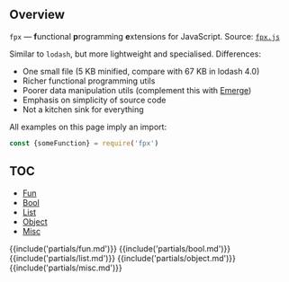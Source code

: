 ## Overview

`fpx` — **f**unctional **p**rogramming **e**xtensions for JavaScript. Source:
<a href="https://github.com/Mitranim/fpx/blob/master/lib/fpx.js" target="_blank">
`fpx.js` <span class="fa fa-github"></span>
</a>

Similar to `lodash`, but more lightweight and specialised. Differences:

* One small file (5 KB minified, compare with 67 KB in lodash 4.0)
* Richer functional programming utils
* Poorer data manipulation utils (complement this with <a href="https://github.com/Mitranim/emerge" target="_blank">Emerge</a>)
* Emphasis on simplicity of source code
* Not a kitchen sink for everything

All examples on this page imply an import:

```js
const {someFunction} = require('fpx')
```

## TOC

* [Fun](#fun)
* [Bool](#bool)
* [List](#list)
* [Object](#object)
* [Misc](#misc)

{{include('partials/fun.md')}}
{{include('partials/bool.md')}}
{{include('partials/list.md')}}
{{include('partials/object.md')}}
{{include('partials/misc.md')}}
